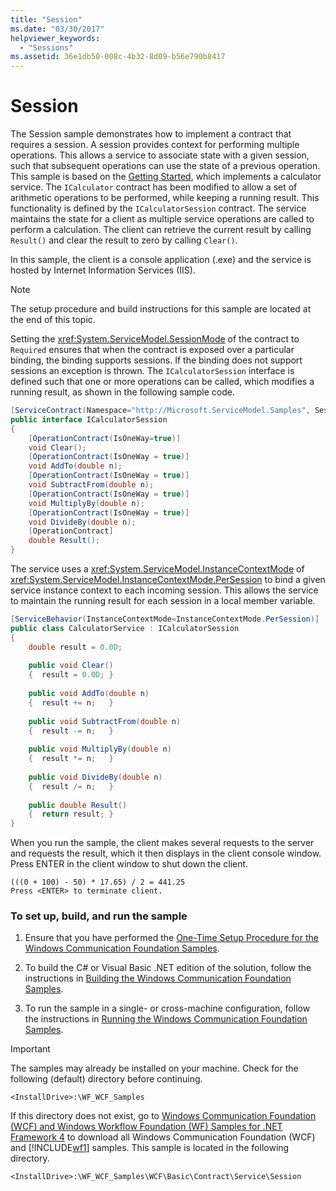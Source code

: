 ```yaml
---
title: "Session"
ms.date: "03/30/2017"
helpviewer_keywords: 
  - "Sessions"
ms.assetid: 36e1db50-008c-4b32-8d09-b56e790b8417
---
```

# Session
The Session sample demonstrates how to implement a contract that requires a session. A session provides context for performing multiple operations. This allows a service to associate state with a given session, such that subsequent operations can use the state of a previous operation. This sample is based on the [Getting Started](../../../../docs/framework/wcf/samples/getting-started-sample.md), which implements a calculator service. The `ICalculator` contract has been modified to allow a set of arithmetic operations to be performed, while keeping a running result. This functionality is defined by the `ICalculatorSession` contract. The service maintains the state for a client as multiple service operations are called to perform a calculation. The client can retrieve the current result by calling `Result()` and clear the result to zero by calling `Clear()`.  
  
 In this sample, the client is a console application (.exe) and the service is hosted by Internet Information Services (IIS).  
  
> [!NOTE]
> The setup procedure and build instructions for this sample are located at the end of this topic.  
  
 Setting the <xref:System.ServiceModel.SessionMode> of the contract to `Required` ensures that when the contract is exposed over a particular binding, the binding supports sessions. If the binding does not support sessions an exception is thrown. The `ICalculatorSession` interface is defined such that one or more operations can be called, which modifies a running result, as shown in the following sample code.  
  
```csharp
[ServiceContract(Namespace="http://Microsoft.ServiceModel.Samples", SessionMode=SessionMode.Required)]  
public interface ICalculatorSession  
{  
    [OperationContract(IsOneWay=true)]  
    void Clear();  
    [OperationContract(IsOneWay = true)]  
    void AddTo(double n);  
    [OperationContract(IsOneWay = true)]  
    void SubtractFrom(double n);  
    [OperationContract(IsOneWay = true)]  
    void MultiplyBy(double n);  
    [OperationContract(IsOneWay = true)]  
    void DivideBy(double n);  
    [OperationContract]  
    double Result();  
}  
```  
  
 The service uses a <xref:System.ServiceModel.InstanceContextMode> of <xref:System.ServiceModel.InstanceContextMode.PerSession> to bind a given service instance context to each incoming session. This allows the service to maintain the running result for each session in a local member variable.  
  
```csharp
[ServiceBehavior(InstanceContextMode=InstanceContextMode.PerSession)]  
public class CalculatorService : ICalculatorSession  
{  
    double result = 0.0D;  
  
    public void Clear()  
    {  result = 0.0D; }  
  
    public void AddTo(double n)  
    {  result += n;   }  
  
    public void SubtractFrom(double n)  
    {  result -= n;   }  
  
    public void MultiplyBy(double n)  
    {  result *= n;   }  
  
    public void DivideBy(double n)  
    {  result /= n;   }  
  
    public double Result()  
    {  return result; }  
}  
```  
  
 When you run the sample, the client makes several requests to the server and requests the result, which it then displays in the client console window. Press ENTER in the client window to shut down the client.  
  
```console  
(((0 + 100) - 50) * 17.65) / 2 = 441.25  
Press <ENTER> to terminate client.  
```  
  
### To set up, build, and run the sample  
  
1. Ensure that you have performed the [One-Time Setup Procedure for the Windows Communication Foundation Samples](../../../../docs/framework/wcf/samples/one-time-setup-procedure-for-the-wcf-samples.md).  
  
2. To build the C# or Visual Basic .NET edition of the solution, follow the instructions in [Building the Windows Communication Foundation Samples](../../../../docs/framework/wcf/samples/building-the-samples.md).  
  
3. To run the sample in a single- or cross-machine configuration, follow the instructions in [Running the Windows Communication Foundation Samples](../../../../docs/framework/wcf/samples/running-the-samples.md).  
  
> [!IMPORTANT]
> The samples may already be installed on your machine. Check for the following (default) directory before continuing.  
>   
> `<InstallDrive>:\WF_WCF_Samples`  
>   
> If this directory does not exist, go to [Windows Communication Foundation (WCF) and Windows Workflow Foundation (WF) Samples for .NET Framework 4](https://www.microsoft.com/download/details.aspx?id=21459) to download all Windows Communication Foundation (WCF) and [!INCLUDE[wf1](../../../../includes/wf1-md.md)] samples. This sample is located in the following directory.  
>   
> `<InstallDrive>:\WF_WCF_Samples\WCF\Basic\Contract\Service\Session`  

